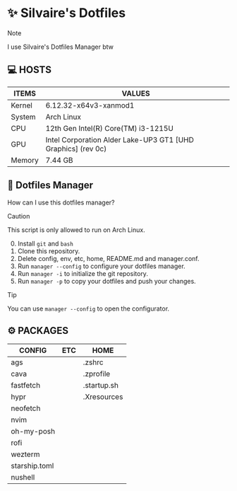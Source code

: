 # ✨ Silvaire's Dotfiles

> [!NOTE]
> I use Silvaire's Dotfiles Manager btw

## 💻 HOSTS

| ITEMS  | VALUES                               |
| ------ | ------------------------------------ |
| Kernel | 6.12.32-x64v3-xanmod1                          |
| System | Arch Linux |
| CPU    | 12th Gen Intel(R) Core(TM) i3-1215U                            |
| GPU    | Intel Corporation Alder Lake-UP3 GT1 [UHD Graphics] (rev 0c) |
| Memory | 7.44 GB                         |



## 🤔 Dotfiles Manager
How can I use this dotfiles manager?

> [!CAUTION]
> This script is only allowed to run on Arch Linux.

0. Install `git` and `bash`
1. Clone this repository.
2. Delete config, env, etc, home, README.md and manager.conf.
3. Run `manager --config` to configure your dotfiles manager.
4. Run `manager -i` to initialize the git repository.
5. Run `manager -p` to copy your dotfiles and push your changes.

> [!TIP]
> You can use `manager --config` to open the configurator.


## ⚙️ PACKAGES

| CONFIG        | ETC          | HOME        |
| ------------- | ------------ | ----------- |
| ags           |              | .zshrc      |
| cava          |              | .zprofile   |
| fastfetch     |              | .startup.sh |
| hypr          |              | .Xresources |
| neofetch      |              |             |
| nvim          |              |             |
| oh-my-posh    |              |             |
| rofi          |              |             |
| wezterm       |              |             |
| starship.toml |              |             |
| nushell       |              |             |
